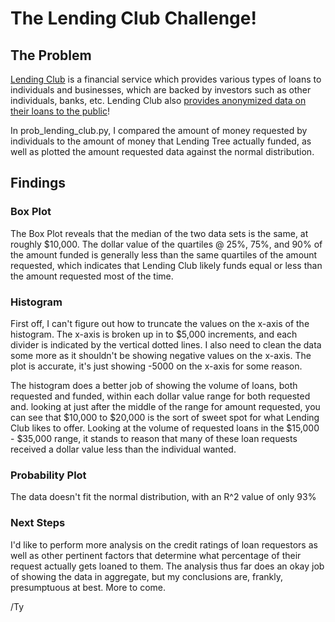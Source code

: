 # The Lending Club Challenge! #

## The Problem ##
<a href="https://www.lendingclub.com">Lending Club</a> is a financial service which provides various types of loans to individuals and businesses, which are backed by investors such as other individuals, banks, etc. Lending Club also <a href="https://www.lendingclub.com/info/download-data.action">provides anonymized data on their loans to the public</a>!

In prob_lending_club.py, I compared the amount of money requested by individuals to the amount of money that Lending Tree actually funded, as well as plotted the amount requested data against the normal distribution.

## Findings ##

### Box Plot ###
The Box Plot reveals that the median of the two data sets is the same, at roughly $10,000. The dollar value of the quartiles @ 25%, 75%, and 90% of the amount funded is generally less than the same quartiles of the amount requested, which indicates that Lending Club likely funds equal or less than the amount requested most of the time.

### Histogram ###
First off, I can't figure out how to truncate the values on the x-axis of the histogram. The x-axis is broken up in to $5,000 increments, and each divider is indicated by the vertical dotted lines. I also need to clean the data some more as it shouldn't be showing negative values on the x-axis. The plot is accurate, it's just showing -5000 on the x-axis for some reason.

The histogram does a better job of showing the volume of loans, both requested and funded, within each dollar value range for both requested and. looking at just after the middle of the range for amount requested, you can see that $10,000 to $20,000 is the sort of sweet spot for what Lending Club likes to offer. Looking at the volume of requested loans in the $15,000 - $35,000 range, it stands to reason that many of these loan requests received a dollar value less than the individual wanted. 

### Probability Plot ###
The data doesn't fit the normal distribution, with an R^2 value of only 93%

### Next Steps ###
I'd like to perform more analysis on the credit ratings of loan requestors as well as other pertinent factors that determine what percentage of their request actually gets loaned to them. The analysis thus far does an okay job of showing the data in aggregate, but my conclusions are, frankly, presumptuous at best. More to come.

/Ty 


